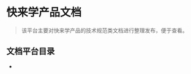 # 快来学产品文档

> 该平台主要对快来学产品的技术规范类文档进行整理发布，便于查看。

## 文档平台目录

* [components-standard]: http://example.com/  "组件标准"
